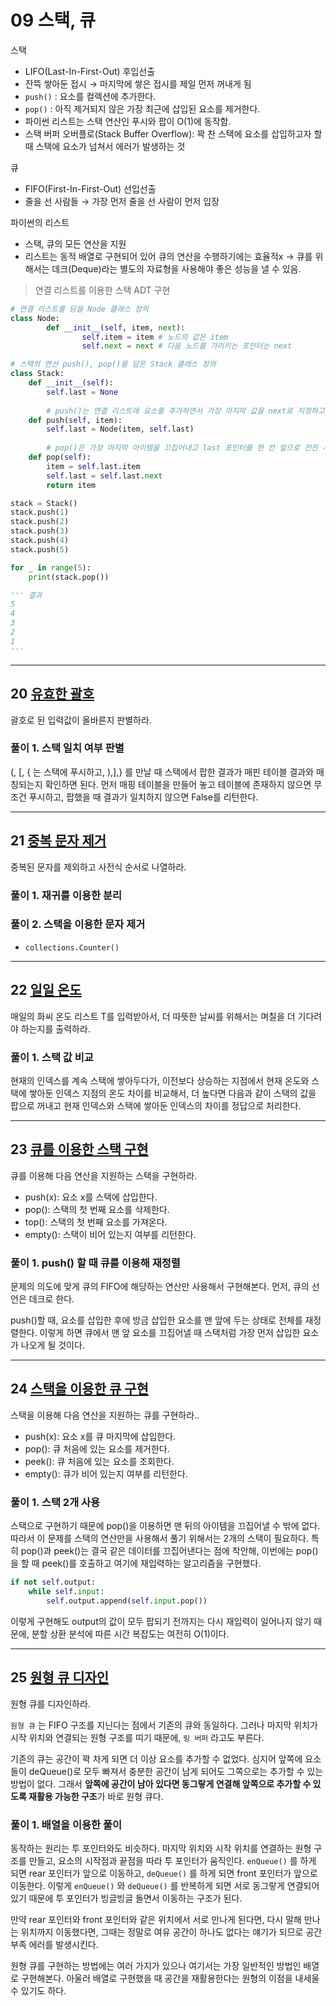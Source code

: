 # 09 스택, 큐
스택

- LIFO(Last-In-First-Out) 후입선출
- 잔뜩 쌓아둔 접시 → 마지막에 쌓은 접시를 제일 먼저 꺼내게 됨
- `push()` : 요소를 컬렉션에 추가한다.
- `pop()` : 아직 제거되지 않은 가장 최근에 삽입된 요소를 제거한다.
- 파이썬 리스트는 스택 연산인 푸시와 팝이 O(1)에 동작함.
- 스택 버퍼 오버플로(Stack Buffer Overflow): 꽉 찬 스택에 요소를 삽입하고자 할 때 스택에 요소가 넘쳐서 에러가 발생하는 것

큐

- FIFO(First-In-First-Out) 선입선출
- 줄을 선 사람들 → 가장 먼저 줄을 선 사람이 먼저 입장

파이썬의 리스트

- 스택, 큐의 모든 연산을 지원
- 리스트는 동적 배열로 구현되어 있어 큐의 연산을 수행하기에는 효율적x → 큐를 위해서는 데크(Deque)라는 별도의 자료형을 사용해야 좋은 성능을 낼 수 있음.

> 연결 리스트를 이용한 스택 ADT 구현
> 

```python
# 연결 리스트를 담을 Node 클래스 정의
class Node:
		def __init__(self, item, next):
				self.item = item # 노드의 값은 item
				self.next = next # 다음 노드를 가리키는 포인터는 next

# 스택의 연산 push(), pop()을 담은 Stack 클래스 정의
class Stack:
    def __init__(self):
        self.last = None
    
		# push()는 연결 리스트에 요소를 추가하면서 가장 마지막 값을 next로 지정하고, 포인터인 last는 가장 마지막으로 이동시킨다.
    def push(self, item):
        self.last = Node(item, self.last)
    
		# pop()은 가장 마지막 아이템을 끄집어내고 last 포인터를 한 칸 앞으로 전진 시킨다. 즉 이전에 추가된 값을 가리키게 한다.
    def pop(self):
        item = self.last.item
        self.last = self.last.next
        return item

stack = Stack()
stack.push(1)
stack.push(2)
stack.push(3)
stack.push(4)
stack.push(5)

for _ in range(5):
    print(stack.pop())

''' 결과
5
4
3
2
1
'''
```

---

## 20 [유효한 괄호](https://leetcode.com/problems/valid-parentheses/)

괄호로 된 입력값이 올바른지 판별하라.

### 풀이 1. 스택 일치 여부 판별

(, [, { 는 스택에 푸시하고, ),],} 를 만날 때 스택에서 팝한 결과가 매핀 테이블 결과와 매칭되는지 확인하면 된다. 먼저 매핑 테이블을 만들어 놓고 테이블에 존재하지 않으면 무조건 푸시하고, 팝했을 때 결과가 일치하지 않으면 False를 리턴한다.

---

## 21 [중복 문자 제거](https://leetcode.com/problems/remove-duplicate-letters/)

중복된 문자를 제외하고 사전식 순서로 나열하라.

### 풀이 1. 재귀를 이용한 분리

### 풀이 2. 스택을 이용한 문자 제거

- `collections.Counter()`

---

## 22 [일일 온도](https://leetcode.com/problems/daily-temperatures/)

매일의 화씨 온도 리스트 T를 입력받아서, 더 따뜻한 날씨를 위해서는 며칠을 더 기다려야 하는지를 출력하라.

### 풀이 1. 스택 값 비교

현재의 인덱스를 계속 스택에 쌓아두다가, 이전보다 상승하는 지점에서 현재 온도와 스택에 쌓아둔 인덱스 지점의 온도 차이를 비교해서, 더 높다면 다음과 같이 스택의 값을 팝으로 꺼내고 현재 인덱스와 스택에 쌓아둔 인덱스의 차이를 정답으로 처리한다.

---

## 23 [큐를 이용한 스택 구현](https://leetcode.com/problems/implement-stack-using-queues/)

큐를 이용해 다음 연산을 지원하는 스택을 구현하라.

- push(x): 요소 x를 스택에 삽입한다.
- pop(): 스택의 첫 번째 요소를 삭제한다.
- top(): 스택의 첫 번째 요소를 가져온다.
- empty(): 스택이 비어 있는지 여부를 리턴한다.

### 풀이 1. push() 할 때 큐를 이용해 재정렬

문제의 의도에 맞게 큐의 FIFO에 해당하는 연산만 사용해서 구현해본다. 먼저, 큐의 선언은 데크로 한다.

push()할 때, 요소를 삽입한 후에 방금 삽입한 요소를 맨 앞에 두는 상태로 전체를 재정렬한다. 이렇게 하면 큐에서 맨 앞 요소를 끄집어낼 때 스택처럼 가장 먼저 삽입한 요소가 나오게 될 것이다.

---

## 24 [스택을 이용한 큐 구현](https://leetcode.com/problems/implement-queue-using-stacks/)

스택을 이용해 다음 연산을 지원하는 큐를 구현하라..

- push(x): 요소 x를 큐 마지막에 삽입한다.
- pop(): 큐 처음에 있는 요소를 제거한다.
- peek(): 큐 처음에 있는 요소를 조회한다.
- empty(): 큐가 비어 있는지 여부를 리턴한다.

### 풀이 1. 스택 2개 사용

스택으로 구현하기 때문에 pop()을 이용하면 맨 뒤의 아이템을 끄집어낼 수 밖에 없다. 따라서 이 문제를 스택의 연산만을 사용해서 풀기 위해서는 2개의 스택이 필요하다. 특히 pop()과 peek()는 결국 같은 데이터를 끄집어낸다는 점에 착안해, 이번에는 pop()을 할 때 peek()를 호출하고 여기에 재입력하는 알고리즘을 구현했다.

```python
if not self.output:
	while self.input:
		self.output.append(self.input.pop())
```

이렇게 구현해도 output의 값이 모두 팝되기 전까지는 다시 재입력이 일어나지 않기 때문에, 분할 상환 분석에 따른 시간 복잡도는 여전히 O(1)이다.

---

## 25 [원형 큐 디자인](https://leetcode.com/problems/design-circular-queue/)

원형 큐를 디자인하라.

`원형 큐` 는 FIFO 구조를 지닌다는 점에서 기존의 큐와 동일하다. 그러나 마지막 위치가 시작 위치와 연결되는 원형 구조를 띠기 때문에, `링 버퍼` 라고도 부른다.

기존의 큐는 공간이 꽉 차게 되면 더 이상 요소를 추가할 수 없었다. 심지어 앞쪽에 요소들이 deQueue()로 모두 빠져서 충분한 공간이 남게 되어도 그쪽으로는 추가할 수 있는 방법이 없다. 그래서 **앞쪽에 공간이 남아 있다면 동그랗게 연결해 앞쪽으로 추가할 수 있도록 재활용 가능한 구조**가 바로 원형 큐다.

### 풀이 1. 배열을 이용한 풀이

동작하는 원리는 투 포인터와도 비슷하다. 마지막 위치와 시작 위치를 연결하는 원형 구조를 만들고, 요소의 시작점과 끝점을 따라 투 포인터가 움직인다. `enQueue()` 를 하게 되면 rear 포인터가 앞으로 이동하고, `deQueue()` 를 하게 되면 front 포인터가 앞으로 이동한다. 이렇게 `enQueue()` 와 `deQueue()` 를 반복하게 되면 서로 동그랗게 연결되어 있기 때문에 투 포인터가 빙글빙글 돌면서 이동하는 구조가 된다.

만약 rear 포인터와 front 포인터와 같은 위치에서 서로 만나게 된다면, 다시 말해 만나는 위치까지 이동했다면, 그때는 정말로 여유 공간이 하나도 없다는 얘기가 되므로 공간 부족 에러를 발생시킨다.

원형 큐를 구현하는 방법에는 여러 가지가 있으나 여기서는 가장 일반적인 방법인 배열로 구현해본다. 아울러 배열로 구현했을 때 공간을 재활용한다는 원형의 이점을 내세울 수 있기도 하다.